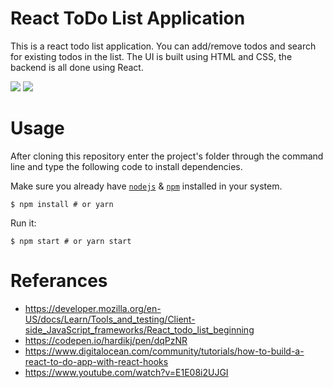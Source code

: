 
# React ToDo List Application

This is a react todo list application. You can add/remove todos and search for existing todos in the list. The UI is built using HTML and CSS, the backend is all done using React.

![](https://i.imgur.com/N7mevBN.png)
![](https://imgur.com/N7mevBN)

# Usage

After cloning this repository  enter the project's folder through the command line and type the following code to install dependencies. 

Make sure you already have  [`nodejs`](https://nodejs.org/en/)  &  [`npm`](https://www.npmjs.com/)  installed in your system.

`
$ npm install # or yarn
`

Run it:

`
$ npm start # or yarn start
`


# Referances
- https://developer.mozilla.org/en-US/docs/Learn/Tools_and_testing/Client-side_JavaScript_frameworks/React_todo_list_beginning
- https://codepen.io/hardikj/pen/dqPzNR
- https://www.digitalocean.com/community/tutorials/how-to-build-a-react-to-do-app-with-react-hooks
- https://www.youtube.com/watch?v=E1E08i2UJGI




